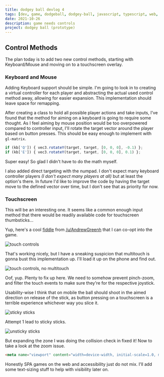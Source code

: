 ```yaml
---
title: dodgey ball devlog 4
tags: [dev, game, dodgeball, dodgey-ball, javascript, typescript, web, input]
date: 2021-10-26
description: game needs controls
project: dodgey ball (prototype)
---
```


## Control Methods

The plan today is to add two new control methods, starting with Keyboard/Mouse and moving on to a touchscreen overlay.

### Keyboard and Mouse
Adding Keyboard support should be simple. I'm going to look in to creating a virtual controller for each player and abstracting the actual used control method away, allowing for easier expansion. This implementation should leave space for remapping.

After creating a class to hold all possible player actions and take inputs, I've found that the method for aiming on a keyboard is going to require some thought. As I feel aiming by mouse position would be too overpowered compared to controller input, I'll rotate the target vector around the player based on button presses. This should be easy enough to implement with `gl-matrix`.

```ts
if (kb['Q']) { vec3.rotateY(target, target, [0, 0, 0], -0.1) };
if (kb['E']) { vec3.rotateY(target, target, [0, 0, 0], 0.1) };
```

Super easy! So glad I didn't have to do the math myself.

I also added direct targeting with the numpad. I don't expect many keyboard controller players *(I don't expect many players at all)* but at least the option's there. In future I'd like to improve the code by having the target move to the defined vector over time, but I don't see that as priority for now.

### Touchscreen

This will be an interesting one. It seems like a common enough input method that there would be readily available code for touchscreen thumbsticks...

Yup, here's a cool [fiddle](https://jsfiddle.net/aa0et7tr/5/) from [/u/AndrewGreenh](https://www.reddit.com/user/AndrewGreenh) that I can co-opt into the game.

![touch controls](/blog/dodgey-ball/img/touchscreen-controls.gif)

That's working nicely, but I have a sneaking suspicion that multitouch is gonna bust this implementation up. I'll load it up on the phone and find out.

![touch controls, no multitouch](/blog/dodgey-ball/img/touchscreen-no-multi.gif)

Oof, yup. Plenty to fix up here. We need to somehow prevent pinch-zoom, and filter the touch events to make sure they're for the respective joystick.

Usability-wise I think that on mobile the ball should shoot in the aimed direction on release of the stick, as button pressing on a touchscreen is a terrible experience whichever way you slice it.

![sticky sticks](/blog/dodgey-ball/img/sticky-sticks.gif)

Attempt 1 lead to sticky sticks.

![unsticky sticks](/blog/dodgey-ball/img/unsticky-sticks.gif)

But expanding the zone I was doing the collision check in fixed it! Now to take a look at the zoom issue.

```html
<meta name="viewport" content="width=device-width, initial-scale=1.0, maximum-scale=1.0, user-scalable=no" />
```

Honestly SPA games on the web and accessibility just do not mix. I'll add some text-sizing stuff to help with visibility later on.

